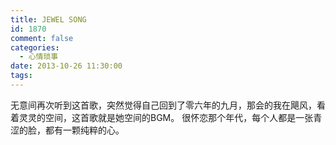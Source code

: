```yaml
---
title: JEWEL SONG
id: 1870
comment: false
categories:
  - 心情琐事
date: 2013-10-26 11:30:00
tags:
---
```


无意间再次听到这首歌，突然觉得自己回到了零六年的九月，那会的我在飓风，看着灵灵的空间，这首歌就是她空间的BGM。
很怀恋那个年代，每个人都是一张青涩的脸，都有一颗纯粹的心。